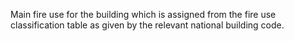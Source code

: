 ﻿Main fire use for the building which is assigned from the fire use classification table as given by the relevant national building code.
